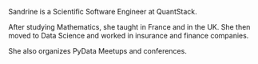 Sandrine is a Scientific Software Engineer at QuantStack. 

After studying Mathematics, she taught in France and in the UK. She then moved to Data Science and worked in insurance and finance companies.

She also organizes PyData Meetups and conferences.